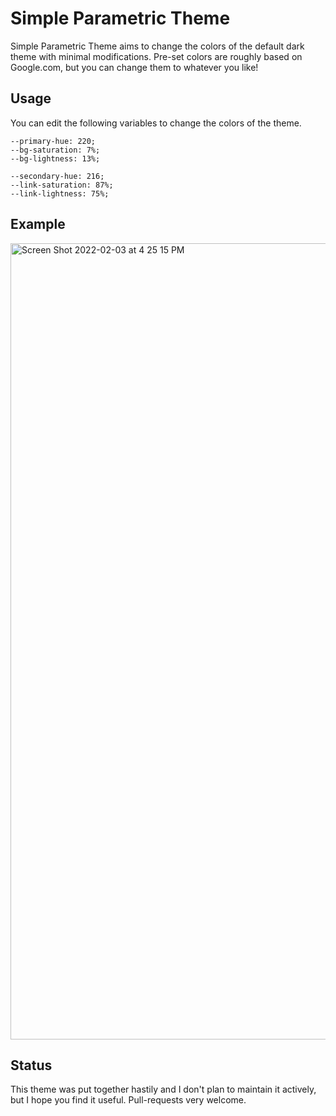 # Simple Parametric Theme

Simple Parametric Theme aims to change the colors of the default dark theme with minimal modifications. Pre-set colors are roughly based on Google.com, but you can change them to whatever you like!

## Usage

You can edit the following variables to change the colors of the theme.

```
--primary-hue: 220;
--bg-saturation: 7%;
--bg-lightness: 13%;

--secondary-hue: 216;
--link-saturation: 87%;
--link-lightness: 75%;
```

## Example

<img width="1274" alt="Screen Shot 2022-02-03 at 4 25 15 PM" src="https://user-images.githubusercontent.com/31774/152451638-030324d3-20a2-49f2-ad78-02eacdd21769.png">

## Status

This theme was put together hastily and I don't plan to maintain it actively, but I hope you find it useful. Pull-requests very welcome.
